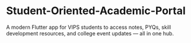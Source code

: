 # Student-Oriented-Academic-Portal
A modern Flutter app for VIPS students to access notes, PYQs, skill development resources, and college event updates — all in one hub.
